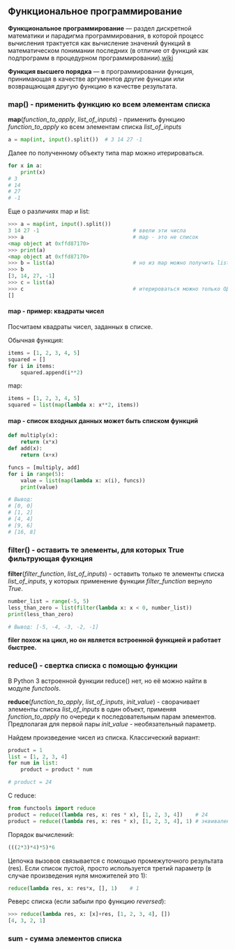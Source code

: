 ## Функциональное программирование

**Функциональное программирование** — раздел дискретной математики и парадигма программирования, в которой процесс вычисления трактуется как вычисление значений функций в математическом понимании последних (в отличие от функций как подпрограмм в процедурном программировании).[wiki](https://ru.wikipedia.org/wiki/%D0%A4%D1%83%D0%BD%D0%BA%D1%86%D0%B8%D0%BE%D0%BD%D0%B0%D0%BB%D1%8C%D0%BD%D0%BE%D0%B5_%D0%BF%D1%80%D0%BE%D0%B3%D1%80%D0%B0%D0%BC%D0%BC%D0%B8%D1%80%D0%BE%D0%B2%D0%B0%D0%BD%D0%B8%D0%B5)

**Функция высшего порядка** — в программировании функция, принимающая в качестве аргументов другие функции или возвращающая другую функцию в качестве результата.

### map\(\) - применить функцию ко всем элементам списка

**map**\(_function_to_apply_, _list_of_inputs_\) - применить функцию _function_to_apply_ ко всем элементам списка _list_of_inputs_

```python
a = map(int, input().split())  # 3 14 27 -1
```

Далее по полученному объекту типа map можно итерироваться.
```python
for x in a:
    print(x)
# 3 
# 14 
# 27 
# -1 
```

Еще о различиях map и list:
```python
>>> a = map(int, input().split())
3 14 27 -1                              # ввели эти числа
>>> a                                   # map - это не список
<map object at 0xffd87170>
>>> print(a)
<map object at 0xffd87170>
>>> b = list(a)                         # но из map можно получить list
>>> b
[3, 14, 27, -1]
>>> c = list(a)                       
>>> c                                   # итерироваться можно только ОДИН раз!!!
[]
```

#### map - пример: квадраты чисел

Посчитаем квадраты чисел, заданных в списке.

Обычная функция:
```python
items = [1, 2, 3, 4, 5]
squared = []
for i in items:
    squared.append(i**2)    
```

map:
```python
items = [1, 2, 3, 4, 5]
squared = list(map(lambda x: x**2, items))
```

#### map - список входных данных может быть списком функций

```python
def multiply(x):
    return (x*x)
def add(x):
    return (x+x)

funcs = [multiply, add]
for i in range(5):
    value = list(map(lambda x: x(i), funcs))
    print(value)

# Вывод:
# [0, 0]
# [1, 2]
# [4, 4]
# [9, 6]
# [16, 8]
```

### filter\(\) - оставить те элементы, для которых True фильтрующая фукнция

**filter**\(_filter_function_, _list_of_inputs_\) - оставить только те элементы списка _list_of_inputs_, у которых применение функции _filter_function_ вернуло _True_.

```python
number_list = range(-5, 5)
less_than_zero = list(filter(lambda x: x < 0, number_list))
print(less_than_zero)

# Вывод: [-5, -4, -3, -2, -1]
```

**filer похож на цикл, но он является встроенной функцией и работает быстрее.**

### reduce\(\) - свертка списка с помощью функции

В Python 3 встроенной функции reduce() нет, но её можно найти в модуле _functools_.

**reduce**\(_function_to_apply_, _list_of_inputs_, _init_value_\) - сворачивает элементы списка _list_of_inputs_ в один объект, применяя _function_to_apply_ по очереди к последовательным парам элементов. Предполагая для первой пары _init_value_ - необязательный параметр.

Найдем произведение чисел из списка. 
Классический вариант:
```python
product = 1
list = [1, 2, 3, 4]
for num in list:
    product = product * num

# product = 24
```

С reduce:
```python
from functools import reduce
product = reduce((lambda res, x: res * x), [1, 2, 3, 4])    # 24
product = reduce((lambda res, x: res * x), [1, 2, 3, 4], 1) # эквивалентно
```

Порядок вычислений:
```python
(((2*3)*4)*5)*6
```

Цепочка вызовов связывается с помощью промежуточного результата (res). Если список пустой, просто используется третий параметр (в случае произведения нуля множителей это 1):
```python
reduce(lambda res, x: res*x, [], 1)    # 1
```

Реверс списка (если забыли про функцию _reversed_):
```python
>>> reduce(lambda res, x: [x]+res, [1, 2, 3, 4], [])
[4, 3, 2, 1]
```

### sum - сумма элементов списка
